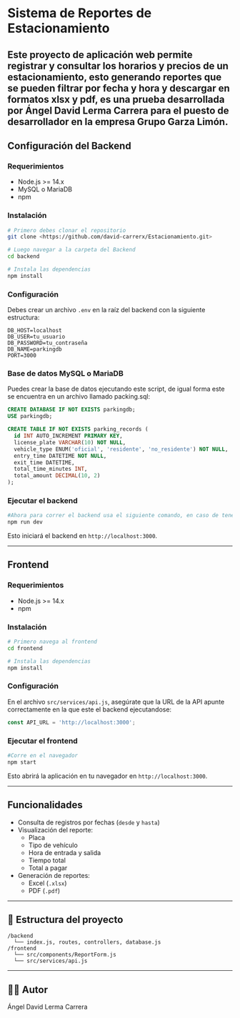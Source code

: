 # Sistema de Reportes de Estacionamiento

Este proyecto de aplicación web permite registrar y consultar los horarios y precios de un estacionamiento, esto generando reportes que se pueden filtrar por fecha y hora y descargar en formatos xlsx y pdf, es una prueba desarrollada por Ángel David Lerma Carrera para el puesto de desarrollador en la empresa Grupo Garza Limón.
---

## Configuración del Backend

### Requerimientos
- Node.js >= 14.x
- MySQL o MariaDB
- npm

### Instalación

```bash
# Primero debes clonar el repositorio
git clone <https://github.com/david-carrerx/Estacionamiento.git>

# Luego navegar a la carpeta del Backend
cd backend

# Instala las dependencias
npm install
```

### Configuración

Debes crear un archivo `.env` en la raíz del backend con la siguiente estructura:

```env
DB_HOST=localhost
DB_USER=tu_usuario
DB_PASSWORD=tu_contraseña
DB_NAME=parkingdb
PORT=3000
```

### Base de datos MySQL o MariaDB

Puedes crear la base de datos ejecutando este script, de igual forma este se encuentra en un archivo llamado packing.sql:

```sql
CREATE DATABASE IF NOT EXISTS parkingdb;
USE parkingdb;

CREATE TABLE IF NOT EXISTS parking_records (
  id INT AUTO_INCREMENT PRIMARY KEY,
  license_plate VARCHAR(10) NOT NULL,
  vehicle_type ENUM('oficial', 'residente', 'no_residente') NOT NULL,
  entry_time DATETIME NOT NULL,
  exit_time DATETIME,
  total_time_minutes INT,
  total_amount DECIMAL(10, 2)
);
```

### Ejecutar el backend

```bash
#Ahora para correr el backend usa el siguiente comando, en caso de tener el puerto ocupado puedes cambiarlo en el archivo .env
npm run dev
```

Esto iniciará el backend en `http://localhost:3000`.

---

## Frontend

### Requerimientos
- Node.js >= 14.x
- npm

### Instalación

```bash
# Primero navega al frontend
cd frontend

# Instala las dependencias
npm install
```

### Configuración

En el archivo `src/services/api.js`, asegúrate que la URL de la API apunte correctamente en la  que este el backend ejecutandose:

```js
const API_URL = 'http://localhost:3000';
```

### Ejecutar el frontend

```bash
#Corre en el navegador
npm start
```

Esto abrirá la aplicación en tu navegador en `http://localhost:3000`.

---

## Funcionalidades

- Consulta de registros por fechas (`desde` y `hasta`)
- Visualización del reporte:
  - Placa
  - Tipo de vehículo
  - Hora de entrada y salida
  - Tiempo total
  - Total a pagar
- Generación de reportes:
  - Excel (`.xlsx`)
  - PDF (`.pdf`)

---

## 📂 Estructura del proyecto

```
/backend
  └── index.js, routes, controllers, database.js
/frontend
  └── src/components/ReportForm.js
  └── src/services/api.js
```

---

## 🧑‍💻 Autor

Ángel David Lerma Carrera